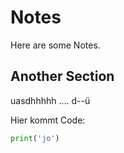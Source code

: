 # Notes

Here are some Notes.

## Another Section
uasdhhhhh
....
d--ü

Hier kommt Code:

```python
print('jo')
````

